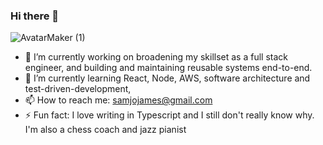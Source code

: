 ### Hi there 👋
![AvatarMaker (1)](https://user-images.githubusercontent.com/70722177/187030040-d83ae87b-8f5e-4225-ae8b-abad01a3805d.png)

- 🔭 I’m currently working on broadening my skillset as a full stack engineer, and building and maintaining reusable systems end-to-end.
- 🌱 I’m currently learning React, Node, AWS, software architecture and test-driven-development,
- 📫 How to reach me: samjojames@gmail.com
- ⚡ Fun fact: I love writing in Typescript and I still don't really know why. I'm also a chess coach and jazz pianist

